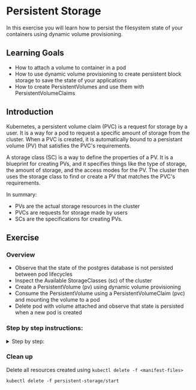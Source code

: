 # Persistent Storage

In this exercise you will learn how to persist the filesystem state of your containers using dynamic volume provisioning.

## Learning Goals

- How to attach a volume to container in a pod
- How to use dynamic volume provisioning to create persistent block storage to save the state of your applications
- How to create PersistentVolumes and use them with PersistentVolumeClaims

## Introduction

Kubernetes, a persistent volume claim (PVC) is a request for storage by a user.
It is a way for a pod to request a specific amount of storage from the cluster. When a PVC is created, it is automatically bound to a persistant volume (PV) that satisfies the PVC's requirements.

A storage class (SC) is a way to define the properties of a PV. It is a blueprint for creating PVs, and it specifies things like the type of storage, the amount of storage, and the access modes for the PV.
The cluster then uses the storage class to find or create a PV that matches the PVC's requirements.

In summary:

- PVs are the actual storage resources in the cluster
- PVCs are requests for storage made by users
- SCs are the specifications for creating PVs.

## Exercise

### Overview

- Observe that the state of the postgres database is not persisted between pod lifecycles
- Inspect the Available StorageClasses (sc) of the cluster
- Create a PersistentVolume (pv) using dynamic volume provisioning
- Consume the PersistentVolume using a PersistentVolumeClaim (pvc) and mounting the volume to a pod
- Delete pod with volume attached and observe that state is persisted when a new pod is created

### Step by step instructions:

<details>
<summary>
Step by step:
</summary>

### Observe that the state of the postgres database is not persisted between pod lifecycles

Deploy the manifests located in `persistent-storage/start`

> :bulb: If you have resources already deployed from a previous exercise, you might want to clean them up first.

- Open the frontend webpage in your browser.
- Observe that the frontend reports that it is connected to the database.
- Add some quotes. We will need them later to test persistency
- Retrieve all of the quotes, observe that your quotes are part of the retrieved quotes.
- Now delete the postgres pod using `kubectl delete pod <pod-name>`
- In the frontend webpage, retrieve quotes, and observe that you now only get the default 5 quotes from the database.

What we have observed here is that the state of our database is not persisted between pod lifecycles!
In order to fix this, we need to persist the filesystem state of our database container to a `volume`.

### Inspect the Available StorageClasses (sc) of the cluster

Use `kubectl` to get the available `StorageClasses` in the cluster, the shortname for `StorageClass` is `sc`:

```
kubectl get StorageClasses
```

Expected output:

```
AME            PROVISIONER             RECLAIMPOLICY   VOLUMEBINDINGMODE      ALLOWVOLUMEEXPANSION   AGE
gp2 (default)   kubernetes.io/aws-ebs   Delete          WaitForFirstConsumer   false                  54m
```

We see that we indeed have a `StorageClass` available and ready for use!

<details>

<summary>:bulb: What do the columns mean?</summary>

The output of the `kubectl get sc` command provides some useful information about the StorageClass:

- `PROVISIONNER` what is the underlying storage provider, in this case `AWS EBS` (Elastic Block Storage)
- `RECLAIMPOLICY` what will happen with the volume when the `PersistentVolume` resource is deleted, in this case `Delete` will delete the block storage.
- `VOLUMEBINDINGMODE` specifies how to provision the actual volume, `WaitForFirstConsumer` will provision the actual volume object once there is a matching claim.
- `ALLOWVOLUMEEXPANSION` defines whether a volume can be expanded in size at a later point in time.

</details>

### Create a PersistentVolume (pv) using dynamic volume provisioning

Let's create a `PersistentVolume` (pv)!

While we could create a manifest for a `PersistentVolume` manually we will not do that in this exercise.

In practice we will almost always create a `PersistentVolume` by creating `PersistentVolumeClaim`, which uses a `StorageClass` to create the actual volume.

Create a new file `persistent-storage/start/postgres-pvc.yaml`

Copy and paste the below boilerplate yaml to the new file:

```yaml
apiVersion:
kind:
metadata:
  name:
spec:
  storageClassName:
  accessModes:
    -
  resources:
    requests:
      storage:
```

Next we fill in the values:

- The `apiVersion` should be `v1`
- The `kind` is `PersistentVolumeClaim`
- The `metadata.name` should be `postgres-pvc`
- From the previous section we know that we have one available `StorageClass`, so the value of `spec.storageClassName` is the name of that, in this case `"gp2"` (with quotes)
- The `spec.accessModes` list should contain one item with the value `ReadWriteOnce`
- the `spec.resources.requests.storage` is the size of the volume in Gibibytes (Gi), set it to `5Gi`

<details>
<summary>The finished manifest should look like this</summary>

```yaml
apiVersion: v1
kind: PersistentVolumeClaim
metadata:
  name: postgres-pvc
spec:
  storageClassName: "gp2"
  accessModes:
    - ReadWriteOnce
  resources:
    requests:
      storage: 5Gi
```

</details>

Apply your new `PersistenVolumeClaim` with `kubectl apply`:

```
kubectl apply -f persistent-storage/start/postgres-pvc.yaml
```

Expected output:

```
persistentvolumeclaim/postgres-pvc created
```

Check that the `PersistenVolumeClaim` was created using `kubectl get`:

```
kubectl get persistentvolumeclaim
```

Expected output:

```
NAME           STATUS    VOLUME   CAPACITY   ACCESS MODES   STORAGECLASS   AGE
postgres-pvc   Pending                                      gp2            3m19s
```

Check if a `PersistentVolume` was created using `kubectl get`:

```
kubectl get persistentvolume
```

Expected output

```
No resources found
```

> :bulb: `PersistentVolumes` objects are `cluster-wide`, ie. "not-namespaced", so you might see `PersistentVolumes` belonging to other users.

We expect that a PersistentVolume has not been created _yet._

As we can see in the `kubectl get persistentvolumeclaim` output above, our `PersistenVolumeClaim` is in the `Pending` status.

This is because the `VOLUMEBINDINGMODE` of the StorageClass is set to `WaitForFirstConsumer`, as we saw in the previous section.

`WaitForFirstConsumer` will not create the actual volume object until it is used by a pod.

> :bulb: The reason you might not want to not always create volumes as soon as `pvc` objects are created is to reduce costs, by not creating resources that are not used before they are attached to a pod.

Let's attach the PersistenVolumeClaim to our postgres pod!

### Consume the PersistentVolume using a PersistentVolumeClaim (pvc) and mounting the volume to a pod

Open the postgres deployment manifest in your text editor `persistent-storage/start/postgres-deployment.yaml`.

In the `spec.template.spec` add the following section:

```yaml
    ...
    spec:
      volumes:
        - name:
          persistentVolumeClaim:
            claimName:
      ...
```

Add the values to the snippet:

- `spec.template.spec.volumes[0].name` is the name we will reference when we mount the volume to a container in a moment.
  set it to `postgres-pvc`
- `spec.template.spec.volumes[0].persistentVolumeClaim.claimName` is the `name` of the `PersistenVolumeClaim` we have created above, set it to the name you used, e.g. `postgres-pvc`

> :bulb: In this case the volume name and reference to the `pvc` name are the same, this is coincidental, and they can be different.

<details>
<summary>How the finished manifest should look</summary>

```yaml
apiVersion: apps/v1
kind: Deployment
metadata:
  ...
spec:
  ...
  template:
    metadata:
      ...
    spec:
      volumes:
        - name: postgres-pvc # name we can reference below in container
          persistentVolumeClaim:
            claimName: postgres-pvc # name of the actual pvc
      containers:
      ...
```

</details>

Next we mount the volume we have defined to the postgres container:

In the deployment manifest file, add the following section to the postgres container spec, e.g. `spec.template.spec.containers[0].volumeMounts`

```yaml
volumeMounts:
  - name:
    mountPath:
    subPath:
```

Fill in the values:

- `name` should be the name we specified above when we declared the available volumes.
  In this case this should be `postgres-pvc`
- `mountPath` is the path in container to mount the volume to. For postgres, the database state is stored to the path `/var/lib/postgresql/data`
- `subPath` should be `postgres`, and specifies a directory to be created within the volume, we need this because of a quirk with combining `AWS EBS` with Postgres.
  (If you are curios why: https://stackoverflow.com/a/51174380)

<details>
<summary>The finished manifest should look like this</summary>

```yaml
apiVersion: apps/v1
kind: Deployment
metadata:
  ...
spec:
  ...
  template:
    metadata:
      ...
    spec:
      volumes:
        - name: postgres-pvc # name we can reference below in container
          persistentVolumeClaim:
            claimName: postgres-pvc # name of the actual pvc
      containers:
        - image: postgres:14.3
          name: postgres
          ...
          env:
            ...
          volumeMounts:
            - name: postgres-pvc
              mountPath: /var/lib/postgresql/data
              subPath: postgres
```

</details>

Apply the changes to the postgres deployment using `kubectl apply`:

```
kubectl apply -f persistent-storage/start/postgres-deployment
```

Expected output:

```
deployment.apps/postgres configured
```

Observe that the `PersistentVolume` is now created:

```
kubectl get persistentvolumeclaims,persistentvolumes
```

Expected output:

```
NAME                                 STATUS   VOLUME                                     CAPACITY   ACCESS MODES   STORAGECLASS   AGE
persistentvolumeclaim/postgres-pvc   Bound    pvc-d60a8787-330e-4b34-96d9-c2ad4dc18dbc   5Gi        RWO            gp2            38m

NAME                                                        CAPACITY   ACCESS MODES   RECLAIM POLICY   STATUS   CLAIM                  STORAGECLASS   REASON   AGE
persistentvolume/pvc-d60a8787-330e-4b34-96d9-c2ad4dc18dbc   5Gi        RWO            Delete           Bound    default/postgres-pvc   gp2                     4m10s
```

### Delete pod with volume attached and observe that state is persisted when a new pod is created

Now that the state of our postgres database is persisted to the volume, let's verify:

- Open the frontend webpage and add some quotes
- Retrieve quotes from the database, and observe that your quotes are among them
- Delete the database pod with `kubectl delete pod <postgres-pod-name>`
- Wait for the postgres pod to be recreated (you can watch for pod changes with `kubectl get pods --watch`)
- In the frontend webpage, retrieve quotes and obeserve that your quotes are among them

</details>

### Clean up

Delete all resources created using `kubectl delete -f <manifest-files>`

```
kubectl delete -f persistent-storage/start
```
